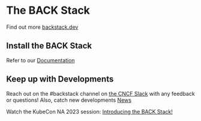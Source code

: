 # The BACK Stack

Find out more [backstack.dev](https://backstack.dev)

## Install the BACK Stack

Refer to our [Documentation](https://backstack.dev/intro)

## Keep up with Developments

Reach out on the #backstack channel on [the CNCF Slack](https://slack.cncf.io/) with any feedback or questions!
Also, catch new developments [News](https://backstack.dev/blog)

Watch the KubeCon NA 2023 session: [Introducing the BACK Stack!](https://youtu.be/SMlR12uwMLs)
